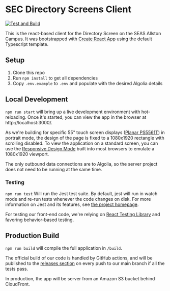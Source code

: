 # SEC Directory Screens Client

[![Test and Build](https://github.com/seas-computing/sec-directory-client/actions/workflows/test-build.yml/badge.svg)](https://github.com/seas-computing/sec-directory-client/actions/workflows/test-build.yml)

This is the react-based client for the Directory Screen on the SEAS Allston Campus. It was bootstrapped with [Create React App][cra] using the default Typescript template.

## Setup

1. Clone this repo
2. Run `npm install` to get all dependencies
3. Copy `.env.example` to `.env` and populate with the desired Algolia details

## Local Development

`npm run start` will bring up a live development environment with hot-reloading. Once it's started, you can view the app in the browser at http://localhost:3000/.

As we're building for specific 55" touch screen displays ([Planar PS5561T][planar]) in portrait mode, the design of the page is fixed to a 1080x1920 rectangle with scrolling disabled. To view the application on a standard screen, you can use the [Responsive Design Mode][rdm] built into most browsers to emulate a 1080x1920 viewport.

The only outbound data connections are to Algolia, so the server project does not need to be running at the same time.

### Testing

`npm run test` Will run the Jest test suite. By default, jest will run in watch mode and re-run tests whenever the code changes on disk. For more information on Jest and its features, see [the project homepage][jest].

For testing our front-end code, we're relying on [React Testing Library][rtl] and favoring behavior-based testing.

## Production Build

`npm run build` will compile the full application in `/build`.

The official build of our code is handled by GitHub actions, and will be published to the [releases section][releases] on every push to our main branch if all the tests pass.

In production, the app will be server from an Amazon S3 bucket behind CloudFront.

[cra]: https://create-react-app.dev/
[planar]: https://www.planar.com/products/large-format-displays/ps4k/planar-ps5561t/
[rdm]: https://developer.mozilla.org/en-US/docs/Tools/Responsive_Design_Mode
[jest]: https://jestjs.io/
[rtl]: https://testing-library.com/docs/react-testing-library/intro/
[releases]: https://github.com/seas-computing/sec-directory-client/releases
